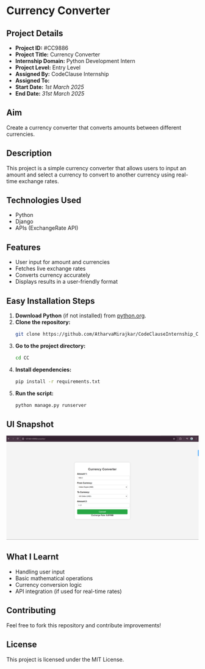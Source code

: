 # Currency Converter

## Project Details

- **Project ID:** #CC9886
- **Project Title:** Currency Converter
- **Internship Domain:** Python Development Intern
- **Project Level:** Entry Level
- **Assigned By:** CodeClause Internship
- **Assigned To:**
- **Start Date:** _1st March 2025_
- **End Date:** _31st March 2025_

## Aim
Create a currency converter that converts amounts between different currencies.

## Description
This project is a simple currency converter that allows users to input an amount and select a currency to convert to another currency using real-time exchange rates.

## Technologies Used
- Python
- Django
- APIs (ExchangeRate API)

## Features
- User input for amount and currencies
- Fetches live exchange rates
- Converts currency accurately
- Displays results in a user-friendly format

## Easy Installation Steps
1. **Download Python** (if not installed) from [python.org](https://www.python.org/downloads/).
2. **Clone the repository:**
   ```sh
   git clone https://github.com/AtharvaMirajkar/CodeClauseInternship_CurrencyConverter.git
   ```
3. **Go to the project directory:**
   ```sh
   cd CC
   ```
4. **Install dependencies:**
   ```sh
   pip install -r requirements.txt
   ```
5. **Run the script:**
   ```sh
   python manage.py runserver
   ```

## UI Snapshot
![alt text](http://github.com/AtharvaMirajkar/CodeClauseInternship_CurrencyConverter/blob/main/CC_snap.png)

## What I Learnt
- Handling user input
- Basic mathematical operations
- Currency conversion logic
- API integration (if used for real-time rates)

## Contributing
Feel free to fork this repository and contribute improvements!

## License
This project is licensed under the MIT License.
